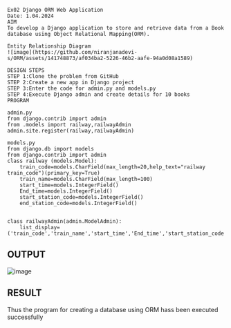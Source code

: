 ~~~
Ex02 Django ORM Web Application
Date: 1.04.2024
AIM
To develop a Django application to store and retrieve data from a Book database using Object Relational Mapping(ORM).

Entity Relationship Diagram
![image](https://github.com/niranjanadevi-s/ORM/assets/141748873/af034ba2-5226-46b2-aafe-94a0d08a1589)

DESIGN STEPS
STEP 1:Clone the problem from GitHub
STEP 2:Create a new app in Django project
STEP 3:Enter the code for admin.py and models.py
STEP 4:Execute Django admin and create details for 10 books
PROGRAM

admin.py
from django.contrib import admin
from .models import railway,railwayAdmin
admin.site.register(railway,railwayAdmin)

models.py
from django.db import models
from django.contrib import admin
class railway (models.Model):
    train_code=models.CharField(max_length=20,help_text="railway train_code")(primary_key=True)
    train_name=models.CharField(max_length=100)
    start_time=models.IntegerField()
    End_time=models.IntegerField()
    start_station_code=models.IntegerField()
    end_station_code=models.IntegerField()
    
 
class railwayAdmin(admin.ModelAdmin):
    list_display=('train_code','train_name','start_time','End_time','start_station_code','end_station_code',)
~~~
## OUTPUT

![image](https://github.com/niranjanadevi-s/ORM/assets/141748873/e069375c-0f91-4ac4-8b95-c16d1c9870b4)

## RESULT
Thus the program for creating a database using ORM hass been executed successfully
